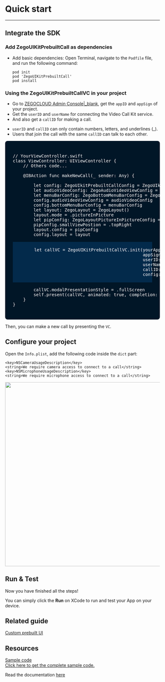 # Quick start

- - -

## Integrate the SDK

### Add ZegoUIKitPrebuiltCall as dependencies

- Add basic dependencies:
Open Terminal, navigate to the `Podfile` file, and run the following command:
    ```
    pod init
    pod 'ZegoUIKitPrebuiltCall'
    pod install
    ```


### Using the ZegoUIKitPrebuiltCallVC in your project

- Go to [ZEGOCLOUD Admin Console\|_blank](https://console.zegocloud.com/), get the `appID` and `appSign` of your project.
- Get the `userID` and `userName` for connecting the Video Call Kit service. 
- And also get a `callID` for making a call.

<div class="mk-hint">

- `userID` and `callID` can only contain numbers, letters, and underlines (_). 
- Users that join the call with the same `callID` can talk to each other. 
</div>

<pre style="background-color: #011627; border-radius: 8px; padding: 25px; color: white"><div>
// YourViewController.swift
class ViewController: UIViewController {
    // Others code...

    @IBAction func makeNewCall(_ sender: Any) {
        
        let config: ZegoUIkitPrebuiltCallConfig = ZegoUIkitPrebuiltCallConfig()
        let audioVideoConfig: ZegoAudioVideoViewConfig = ZegoAudioVideoViewConfig()
        let menuBarConfig: ZegoBottomMenuBarConfig = ZegoBottomMenuBarConfig()
        config.audioVideoViewConfig = audioVideoConfig
        config.bottomMenuBarConfig = menuBarConfig
        let layout: ZegoLayout = ZegoLayout()
        layout.mode = .pictureInPicture
        let pipConfig: ZegoLayoutPictureInPictureConfig = ZegoLayoutPictureInPictureConfig()
        pipConfig.smallViewPostion = .topRight
        layout.config = pipConfig
        config.layout = layout
        <div style="background-color:#032A4B; margin: 0px; padding: 2px;">
        let callVC = ZegoUIKitPrebuiltCallVC.init(yourAppID, 
                                                  appSign: yourAppSign, 
                                                  userID: self.selfUserID, 
                                                  userName: self.selfUserName ?? "", 
                                                  callID: self.callID, 
                                                  config: config)
        </div>
        callVC.modalPresentationStyle = .fullScreen
        self.present(callVC, animated: true, completion: nil)
    }
}

</div></pre>

Then, you can make a new call by presenting the `VC`.

## Configure your project


Open the `Info.plist`, add the following code inside the `dict` part:

```plist
<key>NSCameraUsageDescription</key>
<string>We require camera access to connect to a call</string>
<key>NSMicrophoneUsageDescription</key>
<string>We require microphone access to connect to a call</string>
```

<img src="http://doc.oa.zego.im/Pics/ZegoUIKit/iOS/config_device_permissions.png" width = 600>


## Run & Test

Now you have finished all the steps!

You can simply click the **Run** on XCode to run and test your App on your device.



## Related guide

[Custom prebuilt UI](!ZEGOUIKIT_Custom_prebuilt_UI)

## Resources

<div class="md-grid-list-box">
  <a href="https://github.com/ZEGOCLOUD/zego_uikit_prebuilt_call_example/tree/master/basic_call/ios" class="md-grid-item" target="_blank">
    <div class="grid-title">Sample code</div>
    <div class="grid-desc">Click here to get the complete sample code.</div>
  </a>
</div>

Read the documentation [here](https://docs.zegocloud.com/article/14763)